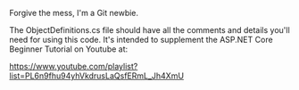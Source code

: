 Forgive the mess, I'm a Git newbie.

The ObjectDefinitions.cs file should have all the comments and details you'll need for using this code. 
It's intended to supplement the ASP.NET Core Beginner Tutorial on Youtube at:

https://www.youtube.com/playlist?list=PL6n9fhu94yhVkdrusLaQsfERmL_Jh4XmU
